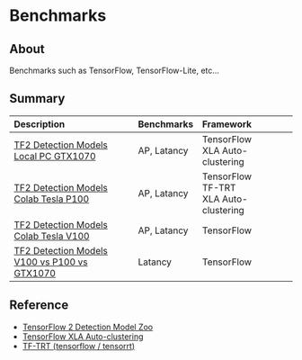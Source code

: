 # Benchmarks

## About
Benchmarks such as TensorFlow, TensorFlow-Lite, etc...

## Summary

|Description|Benchmarks|Framework|
|:--|:--|:--|
|[TF2 Detection Models<br>Local PC GTX1070](tensorflow/tf2_detection_model_zoo/local_gtx1070.md)|AP, Latancy|TensorFlow<br>XLA Auto-clustering|
|[TF2 Detection Models<br>Colab Tesla P100](tensorflow/tf2_detection_model_zoo/colab_p100.md)|AP, Latancy|TensorFlow<br>TF-TRT<br>XLA Auto-clustering|
|[TF2 Detection Models<br>Colab Tesla V100](tensorflow/tf2_detection_model_zoo/colab_v100.md)|AP, Latancy|TensorFlow|
|[TF2 Detection Models<br>V100 vs P100 vs GTX1070](tensorflow/tf2_detection_model_zoo/v100_vs_p100_vs_gtx1070.md)|Latancy|TensorFlow|


## Reference
- [TensorFlow 2 Detection Model Zoo](https://github.com/tensorflow/models/blob/master/research/object_detection/g3doc/tf2_detection_zoo.md)
- [TensorFlow XLA Auto-clustering](https://www.tensorflow.org/xla#auto-clustering)
- [TF-TRT (tensorflow / tensorrt)](https://github.com/tensorflow/tensorrt)